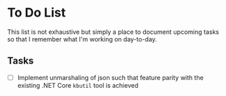 # To Do List

This list is not exhaustive but simply a place to document upcoming tasks so
that I remember what I'm working on day-to-day.

## Tasks

- [ ] Implement unmarshaling of json such that feature parity with the existing
    .NET Core `kbutil` tool is achieved
